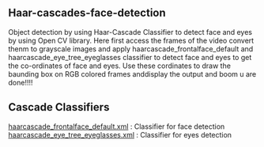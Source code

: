 ## Haar-cascades-face-detection
Object detection by using Haar-Cascade Classifier to detect face and eyes by using Open CV library. Here first access the frames of the video convert thenm to grayscale images and apply haarcascade_frontalface_default and haarcascade_eye_tree_eyeglasses classifier to detect face and eyes to get the co-ordinates of face and eyes. Use these cordinates to draw the baunding box on RGB colored frames anddisplay the output and boom u are done!!!!

## Cascade Classifiers
[haarcascade_frontalface_default.xml](https://github.com/opencv/opencv/blob/master/data/haarcascades/haarcascade_frontalface_default.xml) : Classifier for face detection<br>
[haarcascade_eye_tree_eyeglasses.xml](https://github.com/opencv/opencv/blob/master/data/haarcascades/haarcascade_eye_tree_eyeglasses.xml) : Classifier for eyes detection



